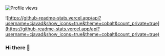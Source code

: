 ![Profile views](https://gpvc.arturio.dev/cjavad)

![https://github-readme-stats.vercel.app/api?username=cjavad&show_icons=true&theme=cobalt&count_private=true](https://github-readme-stats.vercel.app/api?username=cjavad&show_icons=true&theme=cobalt&count_private=true)


### Hi there 👋

<!--
**cjavad/cjavad** is a ✨ _special_ ✨ repository because its `README.md` (this file) appears on your GitHub profile.

Here are some ideas to get you started:

- 🔭 I’m currently working on ...
- 🌱 I’m currently learning ...
- 👯 I’m looking to collaborate on ...
- 🤔 I’m looking for help with ...
- 💬 Ask me about ...
- 📫 How to reach me: ...
- 😄 Pronouns: ...
- ⚡ Fun fact: ...
-->

